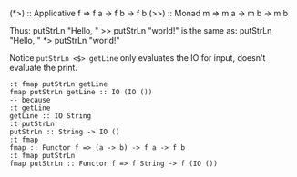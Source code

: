 (*>) :: Applicative f => f a -> f b -> f b
(>>) :: Monad m =>       m a -> m b -> m b

Thus:
    putStrLn "Hello, " >> putStrLn "world!"
is the same as:
    putStrLn "Hello, " *> putStrLn "world!"

Notice `putStrLn <$> getLine` only evaluates the IO for input, doesn't evaluate the print.

    :t fmap putStrLn getLine
    fmap putStrLn getLine :: IO (IO ())
    -- because
    :t getLine
    getLine :: IO String
    :t putStrLn
    putStrLn :: String -> IO ()
    :t fmap
    fmap :: Functor f => (a -> b) -> f a -> f b
    :t fmap putStrLn
    fmap putStrLn :: Functor f => f String -> f (IO ())





